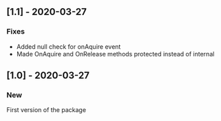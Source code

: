 ## [1.1] - 2020-03-27

### Fixes
* Added null check for onAquire event
* Made OnAquire and OnRelease methods protected instead of internal

## [1.0] - 2020-03-27

### New
First version of the package